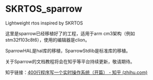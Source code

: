 # SKRTOS_sparrow
Lightweight rtos inspired by SKRTOS



这里是sparrow已经移植好了的工程，适用于arm cm3架构（例如stm32f103c8t6），使用的编辑器是clion。

SparrowHAL是hal库的移植，SparrowStdlib是标准库的移植。

关于Sparrow的文档教程将会在知乎等平台持续更新，敬请期待。

知乎链接：[400行程序写一个实时操作系统（开篇） - 知乎 (zhihu.com)](https://zhuanlan.zhihu.com/p/963319443)
